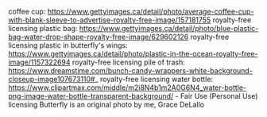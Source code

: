 coffee cup: https://www.gettyimages.ca/detail/photo/average-coffee-cup-with-blank-sleeve-to-advertise-royalty-free-image/157181755 royalty-free licensing 
plastic bag: https://www.gettyimages.ca/detail/photo/blue-plastic-bag-water-drop-shape-royalty-free-image/629602126 royalty-free licensing 
plastic in butterfly's wings: https://www.gettyimages.ca/detail/photo/plastic-in-the-ocean-royalty-free-image/1157322694 royalty-free licensing 
pile of trash: https://www.dreamstime.com/bunch-candy-wrappers-white-background-closeup-image107673110#_ royalty-free licensing 
water bottle: https://www.clipartmax.com/middle/m2i8N4b1m2A0G6N4_water-bottle-png-image-water-bottle-transparent-background/ - Fair Use (Personal Use) licensing 
Butterfly is an original photo by me, Grace DeLallo 
